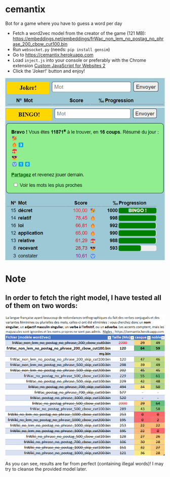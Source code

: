 # cemantix
Bot for a game where you have to guess a word per day

* Fetch a word2vec model from the creator of the game (121 MB): https://embeddings.net/embeddings/frWac_non_lem_no_postag_no_phrase_200_cbow_cut100.bin
* Run `websocket.py` (needs: `pip install gensim`)
* Go to https://cemantix.herokuapp.com
* Load `inject.js` into your console or preferably with the Chrome extension [Custom JavaScript for Websites 2](https://chrome.google.com/webstore/detail/custom-javascript-for-web/ddbjnfjiigjmcpcpkmhogomapikjbjdk "Custom JavaScript for Websites 2")
* Click the 'Joker!' button and enjoy!

![Joker button](joker_btn.png?raw=true "Joker button")
![Run example](run.png?raw=true "Run example")


# Note
In order to fetch the right model, I have tested all of them on two words:
---
![Model Benchmarking](model_benchmark.png?raw=true "Model Benchmarking")

As you can see, results are far from perfect (containing illegal words)!
I may try to cleanse the provided model later.

